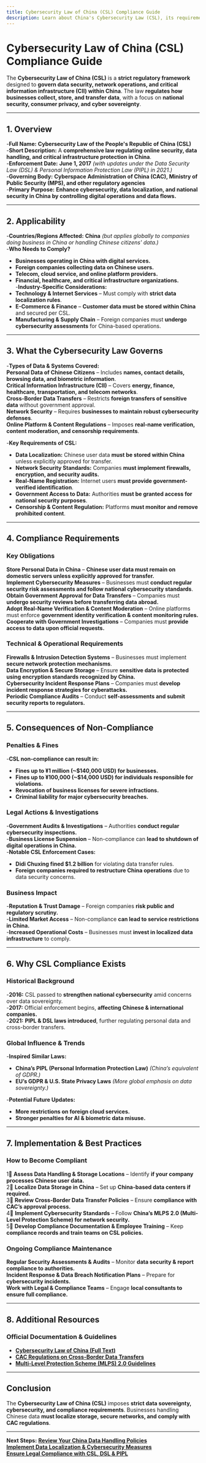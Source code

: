 ```yaml
---
title: Cybersecurity Law of China (CSL) Compliance Guide
description: Learn about China's Cybersecurity Law (CSL), its requirements, enforcement, and best practices for businesses handling data in China.
---
```


# **Cybersecurity Law of China (CSL) Compliance Guide**  
The **Cybersecurity Law of China (CSL)** is a **strict regulatory framework** designed to **govern data security, network operations, and critical information infrastructure (CII) within China**. The law **regulates how businesses collect, store, and transfer data**, with a focus on **national security, consumer privacy, and cyber sovereignty**.

---

## **1. Overview**
-**Full Name:** **Cybersecurity Law of the People's Republic of China (CSL)**  
-**Short Description:** A **comprehensive law regulating online security, data handling, and critical infrastructure protection in China**.  
-**Enforcement Date:** **June 1, 2017** *(with updates under the Data Security Law (DSL) & Personal Information Protection Law (PIPL) in 2021.)*  
-**Governing Body:** **Cyberspace Administration of China (CAC), Ministry of Public Security (MPS), and other regulatory agencies**  
-**Primary Purpose:** **Enhance cybersecurity, data localization, and national security in China by controlling digital operations and data flows.**  

---

## **2. Applicability**
-**Countries/Regions Affected:** **China** *(but applies globally to companies doing business in China or handling Chinese citizens' data.)*  
-**Who Needs to Comply?**  
  - **Businesses operating in China with digital services.**  
  - **Foreign companies collecting data on Chinese users.**  
  - **Telecom, cloud service, and online platform providers.**  
  - **Financial, healthcare, and critical infrastructure organizations.**  
-**Industry-Specific Considerations:**  
  - **Technology & Internet Services** – Must comply with **strict data localization rules**.  
  - **E-Commerce & Finance** – **Customer data must be stored within China** and secured per CSL.  
  - **Manufacturing & Supply Chain** – Foreign companies must **undergo cybersecurity assessments** for China-based operations.  

---

## **3. What the Cybersecurity Law Governs**
-**Types of Data & Systems Covered:**  
   **Personal Data of Chinese Citizens** – Includes **names, contact details, browsing data, and biometric information**.  
   **Critical Information Infrastructure (CII)** – Covers **energy, finance, healthcare, transportation, and telecom networks**.  
   **Cross-Border Data Transfers** – Restricts **foreign transfers of sensitive data** without government approval.  
   **Network Security** – Requires **businesses to maintain robust cybersecurity defenses**.  
   **Online Platform & Content Regulations** – Imposes **real-name verification, content moderation, and censorship requirements**.  

-**Key Requirements of CSL:**  
  - **Data Localization:** Chinese user data **must be stored within China** unless explicitly approved for transfer.  
  - **Network Security Standards:** Companies **must implement firewalls, encryption, and security audits.**  
  - **Real-Name Registration:** Internet users **must provide government-verified identification**.  
  - **Government Access to Data:** Authorities **must be granted access for national security purposes**.  
  - **Censorship & Content Regulation:** Platforms **must monitor and remove prohibited content**.  

---

## **4. Compliance Requirements**
### **Key Obligations**
 **Store Personal Data in China** – **Chinese user data must remain on domestic servers unless explicitly approved for transfer.**  
 **Implement Cybersecurity Measures** – Businesses must **conduct regular security risk assessments and follow national cybersecurity standards**.  
 **Obtain Government Approval for Data Transfers** – Companies must **undergo security reviews before transferring data abroad.**  
 **Adopt Real-Name Verification & Content Moderation** – Online platforms must enforce **government identity verification & content monitoring rules.**  
 **Cooperate with Government Investigations** – Companies must **provide access to data upon official requests.**  

### **Technical & Operational Requirements**
 **Firewalls & Intrusion Detection Systems** – Businesses must implement **secure network protection mechanisms**.  
 **Data Encryption & Secure Storage** – Ensure **sensitive data is protected using encryption standards recognized by China.**  
 **Cybersecurity Incident Response Plans** – Companies must **develop incident response strategies for cyberattacks.**  
 **Periodic Compliance Audits** – Conduct **self-assessments and submit security reports to regulators.**  

---

## **5. Consequences of Non-Compliance**
### **Penalties & Fines**
-**CSL non-compliance can result in:**  
  - **Fines up to ¥1 million (~$140,000 USD) for businesses.**  
  - **Fines up to ¥100,000 (~$14,000 USD) for individuals responsible for violations.**  
  - **Revocation of business licenses for severe infractions.**  
  - **Criminal liability for major cybersecurity breaches.**  

### **Legal Actions & Investigations**
-**Government Audits & Investigations** – Authorities **conduct regular cybersecurity inspections.**  
-**Business License Suspension** – Non-compliance can **lead to shutdown of digital operations in China.**  
-**Notable CSL Enforcement Cases:**  
  - **Didi Chuxing fined $1.2 billion** for violating data transfer rules.  
  - **Foreign companies required to restructure China operations** due to data security concerns.  

### **Business Impact**
-**Reputation & Trust Damage** – Foreign companies **risk public and regulatory scrutiny.**  
-**Limited Market Access** – Non-compliance **can lead to service restrictions in China.**  
-**Increased Operational Costs** – Businesses must **invest in localized data infrastructure** to comply.  

---

## **6. Why CSL Compliance Exists**
### **Historical Background**
-**2016:** CSL passed to **strengthen national cybersecurity** amid concerns over data sovereignty.  
-**2017:** Official enforcement begins, **affecting Chinese & international companies.**  
-**2021:** **PIPL & DSL laws introduced**, further regulating personal data and cross-border transfers.  

### **Global Influence & Trends**
-**Inspired Similar Laws:**  
  - **China’s PIPL (Personal Information Protection Law)** *(China’s equivalent of GDPR.)*  
  - **EU’s GDPR & U.S. State Privacy Laws** *(More global emphasis on data sovereignty.)*  

-**Potential Future Updates:**  
  - **More restrictions on foreign cloud services.**  
  - **Stronger penalties for AI & biometric data misuse.**  

---

## **7. Implementation & Best Practices**
### **How to Become Compliant**
1⃣ **Assess Data Handling & Storage Locations** – Identify **if your company processes Chinese user data.**  
2⃣ **Localize Data Storage in China** – Set up **China-based data centers if required.**  
3⃣ **Review Cross-Border Data Transfer Policies** – Ensure **compliance with CAC’s approval process.**  
4⃣ **Implement Cybersecurity Standards** – Follow **China’s MLPS 2.0 (Multi-Level Protection Scheme) for network security.**  
5⃣ **Develop Compliance Documentation & Employee Training** – Keep **compliance records and train teams on CSL policies.**  

### **Ongoing Compliance Maintenance**
 **Regular Security Assessments & Audits** – Monitor **data security & report compliance to authorities.**  
 **Incident Response & Data Breach Notification Plans** – Prepare for **cybersecurity incidents.**  
 **Work with Legal & Compliance Teams** – Engage **local consultants to ensure full compliance.**  

---

## **8. Additional Resources**
### **Official Documentation & Guidelines**
- **[ Cybersecurity Law of China (Full Text)](http://www.cac.gov.cn/2016-11/07/c_1119867116.htm)**  
- **[ CAC Regulations on Cross-Border Data Transfers](https://www.cac.gov.cn/)**  
- **[ Multi-Level Protection Scheme (MLPS) 2.0 Guidelines](https://www.mps.gov.cn/)**  

---

## **Conclusion**
The **Cybersecurity Law of China (CSL)** imposes **strict data sovereignty, cybersecurity, and compliance requirements**. Businesses handling Chinese data **must localize storage, secure networks, and comply with CAC regulations**.

---

 **Next Steps:**
 **[Review Your China Data Handling Policies](#)**  
 **[Implement Data Localization & Cybersecurity Measures](#)**  
 **[Ensure Legal Compliance with CSL, DSL & PIPL](#)**  
